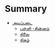 # Summary

* [அடிப்படை](Basics\README.md)
    * [புள்ளி -சின்னம்](Basics\chapter1.md)
    * [நிலை](Basics\chapter2.md)
    * [நிகழ்](Basics\chapter3.md)